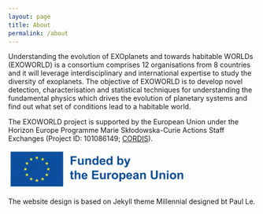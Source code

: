 ```yaml
---
layout: page
title: About
permalink: /about
---
```


Understanding the evolution of EXOplanets and towards habitable WORLDs (EXOWORLD) is a consortium comprises 12 organisations from 8 countries and it will leverage interdisciplinary and international expertise to study the diversity of exoplanets.
The objective of EXOWORLD is to develop novel detection, characterisation and statistical techniques for understanding the fundamental physics which drives the evolution of planetary systems and find out what set of conditions lead to a habitable world.

The EXOWORLD project is supported by the European Union under the Horizon Europe Programme Marie Skłodowska-Curie Actions Staff Exchanges (Project ID: 101086149; <a href="https://ec.europa.eu/info/funding-tenders/opportunities/portal/screen/how-to-participate/org-details/999999999/project/101086149/program/43108390/details">CORDIS</a>).

<img src="/assets/img/eu-funding-logo.jpeg" alt="EU funding logo" height="80">


The website design is based on Jekyll theme Millennial designed bt Paul Le.

